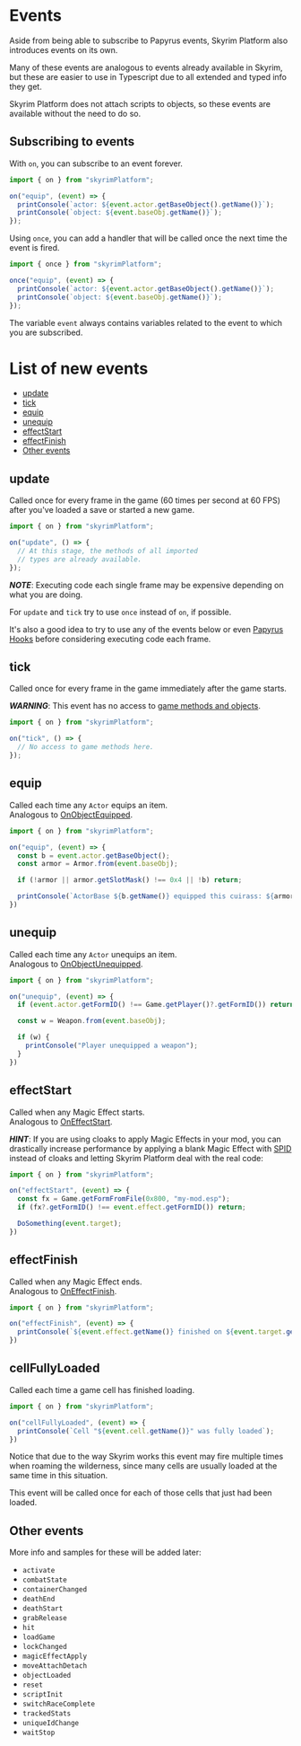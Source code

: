 # Events

Aside from being able to subscribe to Papyrus events, Skyrim Platform also introduces events on its own.

Many of these events are analogous to events already available in Skyrim, but these are easier to use in Typescript due to all extended and typed info they get.

Skyrim Platform does not attach scripts to objects, so these events are available without the need to do so.

## Subscribing to events

With `on`, you can subscribe to an event forever.

```typescript
import { on } from "skyrimPlatform";

on("equip", (event) => {
  printConsole(`actor: ${event.actor.getBaseObject().getName()}`);
  printConsole(`object: ${event.baseObj.getName()}`);
});
```

Using `once`, you can add a handler that will be called once the next time the event is fired.

```typescript
import { once } from "skyrimPlatform";

once("equip", (event) => {
  printConsole(`actor: ${event.actor.getBaseObject().getName()}`);
  printConsole(`object: ${event.baseObj.getName()}`);
});
```

The variable `event` always contains variables related to the event to which you are subscribed.

# List of new events

  - [update](#update)
  - [tick](#tick)
  - [equip](#equip)
  - [unequip](#unequip)
  - [effectStart](#effectstart)
  - [effectFinish](#effectfinish)
  - [Other events](#other-events)

 ## update

 Called once for every frame in the game (60 times per second at 60 FPS) after you've loaded a save or started a new game.

```typescript
import { on } from "skyrimPlatform";

on("update", () => {
  // At this stage, the methods of all imported
  // types are already available.
});
```

***NOTE***: Executing code each single frame may be expensive depending on what you are doing.

For `update` and `tick` try to use `once` instead of `on`, if possible.

It's also a good idea to try to use any of the events below or even [Papyrus Hooks][Events] before considering executing code each frame.

## tick

Called once for every frame in the game immediately after the game starts.

***WARNING***: This event has no access to [game methods and objects][Papyrus].

```typescript
import { on } from "skyrimPlatform";

on("tick", () => {
  // No access to game methods here.
});
```

## equip

Called each time any `Actor` equips an item.\
Analogous to [OnObjectEquipped][OnObjectEquipped].

```typescript
import { on } from "skyrimPlatform";

on("equip", (event) => {
  const b = event.actor.getBaseObject();
  const armor = Armor.from(event.baseObj);

  if (!armor || armor.getSlotMask() !== 0x4 || !b) return;

  printConsole(`ActorBase ${b.getName()} equipped this cuirass: ${armor.getName()}`);
})
```

## unequip

Called each time any `Actor` unequips an item.\
Analogous to [OnObjectUnequipped][OnObjectUnequipped].

```typescript
import { on } from "skyrimPlatform";

on("unequip", (event) => {
  if (event.actor.getFormID() !== Game.getPlayer()?.getFormID()) return;

  const w = Weapon.from(event.baseObj);

  if (w) {
    printConsole("Player unequipped a weapon");
  }
})
```

## effectStart

Called when any Magic Effect starts.\
Analogous to [OnEffectStart][OnEffectStart].

***HINT***: If you are using cloaks to apply Magic Effects in your mod, you can drastically increase performance by applying a blank Magic Effect with [SPID][SPID] instead of cloaks and letting Skyrim Platform deal with the real code:

```typescript
import { on } from "skyrimPlatform";

on("effectStart", (event) => {
  const fx = Game.getFormFromFile(0x800, "my-mod.esp");
  if (fx?.getFormID() !== event.effect.getFormID()) return;

  DoSomething(event.target);
})
```

## effectFinish

Called when any Magic Effect ends.\
Analogous to [OnEffectFinish][OnEffectFinish].

```typescript
import { on } from "skyrimPlatform";

on("effectFinish", (event) => {
  printConsole(`${event.effect.getName()} finished on ${event.target.getName()}`);
})
```

## cellFullyLoaded

Called each time a game cell has finished loading.

```typescript
import { on } from "skyrimPlatform";

on("cellFullyLoaded", (event) => {
  printConsole(`Cell "${event.cell.getName()}" was fully loaded`);
})
```

Notice that due to the way Skyrim works this event may fire multiple times when roaming the wilderness, since many cells are usually loaded at the same time in this situation.

This event will be called once for each of those cells that just had been loaded.

## Other events

More info and samples for these will be added later:

- `activate`
- `combatState`
- `containerChanged`
- `deathEnd`
- `deathStart`
- `grabRelease`
- `hit`
- `loadGame`
- `lockChanged`
- `magicEffectApply`
- `moveAttachDetach`
- `objectLoaded`
- `reset`
- `scriptInit`
- `switchRaceComplete`
- `trackedStats`
- `uniqueIdChange`
- `waitStop`

[Events]: events.md
[Papyrus]: papyrus.md
[OnObjectEquipped]: https://www.creationkit.com/index.php?title=OnObjectEquipped_-_Actor
[OnObjectUnequipped]: https://www.creationkit.com/index.php?title=OnObjectUnequipped_-_Actor
[OnEffectStart]: https://www.creationkit.com/index.php?title=OnEffectStart_-_ActiveMagicEffect
[OnEffectFinish]: https://www.creationkit.com/index.php?title=OnEffectFinish_-_ActiveMagicEffect
[SPID]: https://www.nexusmods.com/skyrimspecialedition/mods/36869
